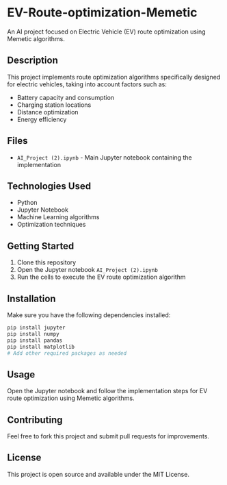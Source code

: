 # EV-Route-optimization-Memetic

An AI project focused on Electric Vehicle (EV) route optimization using Memetic algorithms.

## Description

This project implements route optimization algorithms specifically designed for electric vehicles, taking into account factors such as:
- Battery capacity and consumption
- Charging station locations
- Distance optimization
- Energy efficiency

## Files

- `AI_Project (2).ipynb` - Main Jupyter notebook containing the implementation

## Technologies Used

- Python
- Jupyter Notebook
- Machine Learning algorithms
- Optimization techniques

## Getting Started

1. Clone this repository
2. Open the Jupyter notebook `AI_Project (2).ipynb`
3. Run the cells to execute the EV route optimization algorithm

## Installation

Make sure you have the following dependencies installed:
```bash
pip install jupyter
pip install numpy
pip install pandas
pip install matplotlib
# Add other required packages as needed
```

## Usage

Open the Jupyter notebook and follow the implementation steps for EV route optimization using Memetic algorithms.

## Contributing

Feel free to fork this project and submit pull requests for improvements.

## License

This project is open source and available under the MIT License.